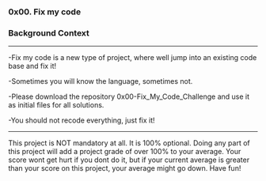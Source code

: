 ### 0x00. Fix my code
### Background Context
-----------------------------------------------------------------------------------------------------------------------
-Fix my code is a new type of project, where well jump into an existing code base and fix it!


-Sometimes you will know the language, sometimes not.


-Please download the repository 0x00-Fix_My_Code_Challenge and use it as initial files for all solutions.

-You should not recode everything, just fix it!

-----------------------------------------------------------------------------------------------------------------------
This project is NOT mandatory at all. It is 100% optional. Doing any part of this project will add a project grade of over 100% to your average. Your score wont get hurt if you dont do it, but if your current average is greater than your score on this project, your average might go down. Have fun!